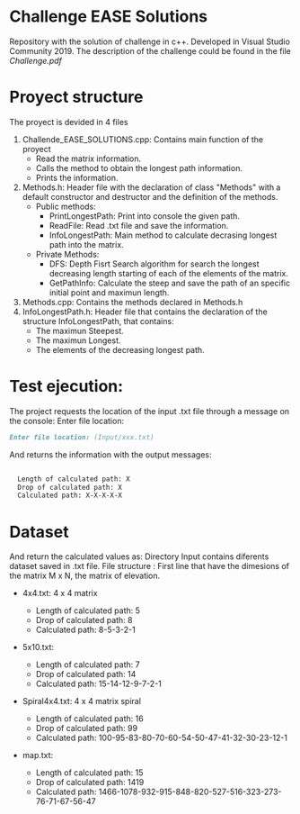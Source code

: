 # Challenge EASE Solutions
Repository with the solution of challenge in c++.
Developed in Visual Studio Community 2019.
The description of the challenge could be found in the file *Challenge.pdf*

# Proyect structure
The proyect is devided in 4 files

 1. Challende_EASE_SOLUTIONS.cpp: Contains main function of the proyect
    * Read the matrix information.
    * Calls the method to obtain the longest path information.
    * Prints the information.
 2. Methods.h: Header file with the declaration of class "Methods" with a default constructor and destructor and the definition of the methods.
    * Public methods:
      * PrintLongestPath: Print into console the given path.
      * ReadFile: Read .txt file and save the information.
      * InfoLongestPath: Main method to calculate decrasing longest path into the matrix.
    * Private Methods:
      * DFS: Depth Fisrt Search algorithm for search the longest decreasing length starting of each of the elements of the matrix. 
      * GetPathInfo: Calculate the steep and save the path of an specific initial point and maximun length.
3. Methods.cpp: Contains the methods declared in Methods.h
4. InfoLongestPath.h: Header file that contains the declaration of the structure InfoLongestPath, that contains: 
   * The maximun Steepest. 
   * The maximun Longest.
   * The elements of the decreasing longest path.
 
# Test ejecution:
The project requests the location of the input .txt file through a message on the console: Enter file location:
```markdown
Enter file location: (Input/xxx.txt)
```
And returns the information with the output messages:

```markdown

  Length of calculated path: X
  Drop of calculated path: X
  Calculated path: X-X-X-X-X
```
# Dataset 
And return the calculated values as: 
Directory Input contains diferents dataset saved in .txt file. 
File structure : First line that have the dimesions of the matrix M x N, the matrix of elevation.

* 4x4.txt: 4 x 4 matrix
  * Length of calculated path: 5
  * Drop of calculated path: 8
  * Calculated path: 8-5-3-2-1
  
* 5x10.txt:
  * Length of calculated path: 7
  * Drop of calculated path: 14
  * Calculated path: 15-14-12-9-7-2-1
  
* Spiral4x4.txt: 4 x 4 matrix spiral
  * Length of calculated path: 16
  * Drop of calculated path: 99
  * Calculated path: 100-95-83-80-70-60-54-50-47-41-32-30-23-12-1
  
* map.txt:
  * Length of calculated path: 15
  * Drop of calculated path: 1419
  * Calculated path: 1466-1078-932-915-848-820-527-516-323-273-76-71-67-56-47
